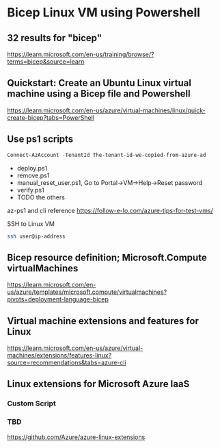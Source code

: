 # Bicep Linux VM using Powershell

## 32 results for "bicep"

https://learn.microsoft.com/en-us/training/browse/?terms=bicep&source=learn


## Quickstart: Create an Ubuntu Linux virtual machine using a Bicep file and Powershell

https://learn.microsoft.com/en-us/azure/virtual-machines/linux/quick-create-bicep?tabs=PowerShell

## Use ps1 scripts

```ps1
Connect-AzAccount -TenantId The-tenant-id-we-copied-from-azure-ad

```

* deploy.ps1
* remove.ps1
* manual_reset_user.ps1, Go to Portal->VM->Help->Reset password
* verify.ps1
* TODO the others


az-ps1 and cli reference https://follow-e-lo.com/azure-tips-for-test-vms/

SSH to Linux VM

```bash
ssh user@ip-address

```


## Bicep resource definition; Microsoft.Compute virtualMachines

https://learn.microsoft.com/en-us/azure/templates/microsoft.compute/virtualmachines?pivots=deployment-language-bicep

## Virtual machine extensions and features for Linux

https://learn.microsoft.com/en-us/azure/virtual-machines/extensions/features-linux?source=recommendations&tabs=azure-cli


## Linux extensions for Microsoft Azure IaaS

### Custom Script

### TBD

https://github.com/Azure/azure-linux-extensions